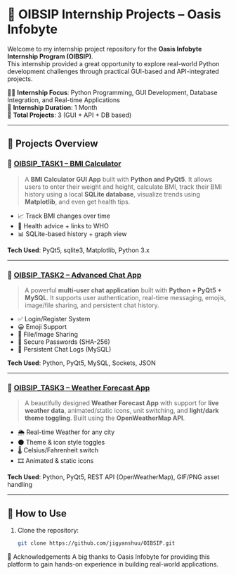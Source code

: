 # 🌟 OIBSIP Internship Projects – Oasis Infobyte

Welcome to my internship project repository for the **Oasis Infobyte Internship Program (OIBSIP)**.  
This internship provided a great opportunity to explore real-world Python development challenges through practical GUI-based and API-integrated projects.

🧑‍💻 **Internship Focus**: Python Programming, GUI Development, Database Integration, and Real-time Applications  
📅 **Internship Duration**: 1 Month  
📁 **Total Projects**: 3 (GUI + API + DB based)

---

## 📂 Projects Overview

### 🔹 [OIBSIP_TASK1 – BMI Calculator](./OIBSIP_TASK1)

> A **BMI Calculator GUI App** built with **Python and PyQt5**. It allows users to enter their weight and height, calculate BMI, track their BMI history using a local **SQLite database**, visualize trends using **Matplotlib**, and even get health tips.

- 📈 Track BMI changes over time
- 🧠 Health advice + links to WHO
- 📊 SQLite-based history + graph view

**Tech Used**: PyQt5, sqlite3, Matplotlib, Python 3.x

---

### 🔹 [OIBSIP_TASK2 – Advanced Chat App](./OIBSIP_TASK2)

> A powerful **multi-user chat application** built with **Python + PyQt5 + MySQL**. It supports user authentication, real-time messaging, emojis, image/file sharing, and persistent chat history.

- ✅ Login/Register System
- 😀 Emoji Support
- 📎 File/Image Sharing
- 🔐 Secure Passwords (SHA-256)
- 💬 Persistent Chat Logs (MySQL)

**Tech Used**: Python, PyQt5, MySQL, Sockets, JSON

---

### 🔹 [OIBSIP_TASK3 – Weather Forecast App](./OIBSIP_TASK3)

> A beautifully designed **Weather Forecast App** with support for **live weather data**, animated/static icons, unit switching, and **light/dark theme toggling**. Built using the **OpenWeatherMap API**.

- 🌦 Real-time Weather for any city
- 🌑 Theme & icon style toggles
- 🌡️ Celsius/Fahrenheit switch
- 🎞️ Animated & static icons

**Tech Used**: Python, PyQt5, REST API (OpenWeatherMap), GIF/PNG asset handling

---

## 🚀 How to Use

1. Clone the repository:
   ```bash
   git clone https://github.com/jigyanshuu/OIBSIP.git


🙏 Acknowledgements
A big thanks to Oasis Infobyte for providing this platform to gain hands-on experience in building real-world applications.